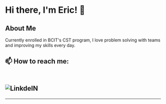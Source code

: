 <h1>Hi there, I'm Eric! 👋</h1>

<h2>About Me</h2>
Currently enrolled in BCIT's CST program, I love problem solving with teams and improving my skills every day. 

<h2>📫 How to reach me:<h2> <br>

<a target="_blank" href="https://www.linkedin.com/in/eric-deau-753b91266/">
  <img align="left" alt="LinkdeIN" src="https://camo.githubusercontent.com/7e1a1a039c75a7c4d2a91d7f97bf0a1c2adcf7cb49b7dbbfc02963a4f9fdaca4/68747470733a2f2f696d672e736869656c64732e696f2f62616467652f6c696e6b6564696e2d2532333030373742352e7376673f7374796c653d666f722d7468652d6261646765266c6f676f3d6c696e6b6564696e266c6f676f436f6c6f723d7768697465" />
</a>
<br>
<hr>

<!--
**eric-deau/eric-deau** is a ✨ _special_ ✨ repository because its `README.md` (this file) appears on your GitHub profile.

Here are some ideas to get you started:

- 🔭 I’m currently working on ...
- 🌱 I’m currently learning ...
- 👯 I’m looking to collaborate on ...
- 🤔 I’m looking for help with ...
- 💬 Ask me about ...
- 📫 How to reach me: ...
- 😄 Pronouns: ...
- ⚡ Fun fact: ...
-->
